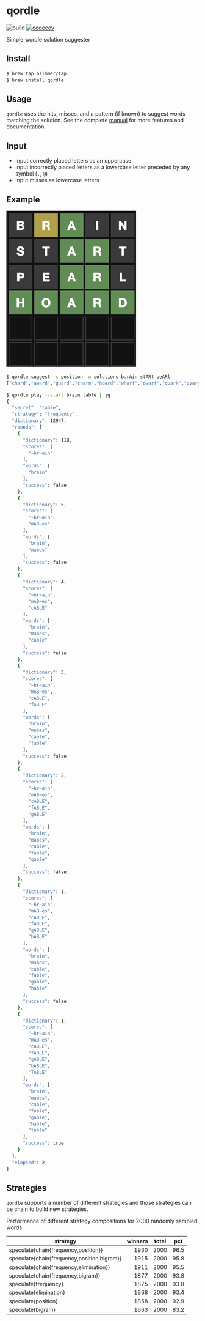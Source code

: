 # qordle

![build](https://github.com/bzimmer/qordle/actions/workflows/build.yaml/badge.svg)
[![codecov](https://codecov.io/gh/bzimmer/qordle/branch/main/graph/badge.svg?token=8L0KXGSM9N)](https://codecov.io/gh/bzimmer/qordle)

Simple wordle solution suggester

## Install

```sh
$ brew tap bzimmer/tap
$ brew install qordle
```

## Usage

`qordle` uses the hits, misses, and a pattern (if known) to suggest words matching the solution.
See the complete [manual](https://bzimmer.github.io/qordle) for more features and documentation.

## Input

* Input correctly placed letters as an uppercase
* Input incorrectly placed letters as a lowercase letter preceded by any symbol (`.`, `@`)
* Input misses as lowercase letters

## Example

![Screenshot](screenshot.png)

```sh
$ qordle suggest -s position -w solutions b.rAin stARt peARl
["chard","award","guard","charm","hoard","wharf","dwarf","quark","ovary"]
```

```sh
$ qordle play --start brain table | jq
{
  "secret": "table",
  "strategy": "frequency",
  "dictionary": 12947,
  "rounds": [
    {
      "dictionary": 118,
      "scores": [
        "~br~ain"
      ],
      "words": [
        "brain"
      ],
      "success": false
    },
    {
      "dictionary": 5,
      "scores": [
        "~br~ain",
        "mAB~es"
      ],
      "words": [
        "brain",
        "mabes"
      ],
      "success": false
    },
    {
      "dictionary": 4,
      "scores": [
        "~br~ain",
        "mAB~es",
        "cABLE"
      ],
      "words": [
        "brain",
        "mabes",
        "cable"
      ],
      "success": false
    },
    {
      "dictionary": 3,
      "scores": [
        "~br~ain",
        "mAB~es",
        "cABLE",
        "fABLE"
      ],
      "words": [
        "brain",
        "mabes",
        "cable",
        "fable"
      ],
      "success": false
    },
    {
      "dictionary": 2,
      "scores": [
        "~br~ain",
        "mAB~es",
        "cABLE",
        "fABLE",
        "gABLE"
      ],
      "words": [
        "brain",
        "mabes",
        "cable",
        "fable",
        "gable"
      ],
      "success": false
    },
    {
      "dictionary": 1,
      "scores": [
        "~br~ain",
        "mAB~es",
        "cABLE",
        "fABLE",
        "gABLE",
        "hABLE"
      ],
      "words": [
        "brain",
        "mabes",
        "cable",
        "fable",
        "gable",
        "hable"
      ],
      "success": false
    },
    {
      "dictionary": 1,
      "scores": [
        "~br~ain",
        "mAB~es",
        "cABLE",
        "fABLE",
        "gABLE",
        "hABLE",
        "TABLE"
      ],
      "words": [
        "brain",
        "mabes",
        "cable",
        "fable",
        "gable",
        "hable",
        "table"
      ],
      "success": true
    }
  ],
  "elapsed": 2
}
```

## Strategies

`qordle` supports a number of different strategies and those strategies can be chain
to build new strategies.

Performance of different strategy compositions for 2000 randomly sampled words

|                   strategy                   | winners | total |  pct  |
|----------------------------------------------|--------:|-------|-------|
| speculate{chain{frequency,position}}         |    1930 |  2000 | 96.5  |
| speculate{chain{frequency,position,bigram}}  |    1915 |  2000 | 95.8  |
| speculate{chain{frequency,elimination}}      |    1911 |  2000 | 95.5  |
| speculate{chain{frequency,bigram}}           |    1877 |  2000 | 93.8  |
| speculate{frequency}                         |    1875 |  2000 | 93.8  |
| speculate{elimination}                       |    1868 |  2000 | 93.4  |
| speculate{position}                          |    1858 |  2000 | 92.9  |
| speculate{bigram}                            |    1663 |  2000 | 83.2  |
